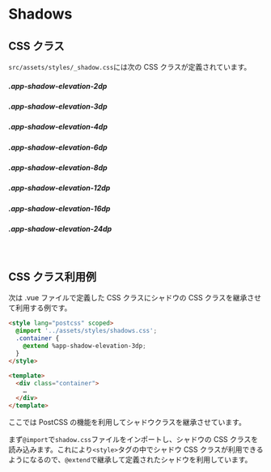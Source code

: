 # Shadows

## CSS クラス

`src/assets/styles/_shadow.css`には次の CSS クラスが定義されています。

##### .app-shadow-elevation-2dp

<div class="shadow-tag app-shadow-elevation-2dp"></div>

##### .app-shadow-elevation-3dp

<div class="shadow-tag app-shadow-elevation-3dp"></div>

##### .app-shadow-elevation-4dp

<div class="shadow-tag app-shadow-elevation-4dp"></div>

##### .app-shadow-elevation-6dp

<div class="shadow-tag app-shadow-elevation-6dp"></div>

##### .app-shadow-elevation-8dp

<div class="shadow-tag app-shadow-elevation-8dp"></div>

##### .app-shadow-elevation-12dp

<div class="shadow-tag app-shadow-elevation-12dp"></div>

##### .app-shadow-elevation-16dp

<div class="shadow-tag app-shadow-elevation-16dp"></div>

##### .app-shadow-elevation-24dp

<div class="shadow-tag app-shadow-elevation-24dp"></div>

<br>

## CSS クラス利用例

次は .vue ファイルで定義した CSS クラスにシャドウの CSS クラスを継承させて利用する例です。

```html
<style lang="postcss" scoped>
  @import '../assets/styles/shadows.css';
  .container {
    @extend %app-shadow-elevation-3dp;
  }
</style>

<template>
  <div class="container">
    …
  </div>
</template>
```

ここでは PostCSS の機能を利用してシャドウクラスを継承させています。

まず`@import`で`shadow.css`ファイルをインポートし、シャドウの CSS クラスを読み込みます。これにより`<style>`タグの中でシャドウ CSS クラスが利用できるようになるので、`@extend`で継承して定義されたシャドウを利用しています。
